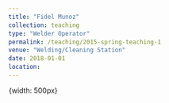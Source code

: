 ```yaml
---
title: "Fidel Munoz"
collection: teaching
type: "Welder Operator"
permalink: /teaching/2015-spring-teaching-1
venue: "Welding/Cleaning Station"
date: 2018-01-01
location:
---
```


![fidel](/images/fidel.jpg){width: 500px}
